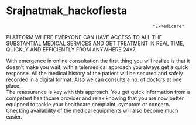 # Srajnatmak_hackofiesta
                                                            "E-Medicare"
PLATFORM WHERE EVERYONE CAN HAVE ACCESS TO ALL THE SUBSTANTIAL MEDICAL SERVICES AND GET TREATMENT IN REAL TIME, QUICKLY AND EFFICIENTLY FROM ANYWHERE 24*7. 

With emergence in online consultation the first thing you will realize is that it doesn’t make you wait; with a telemedical approach you always get a quick response.
All the medical history of the patient will be secured and safely recorded in a digital format. 
Also we can consults a no. of doctors at one place.  
The reassurance is key with this approach. You get quick information from a competent healthcare provider and relax knowing that you are now better equipped to tackle your healthcare complaint, symptom or concern.
Checking availability of the medical equipments will also become much easier.
